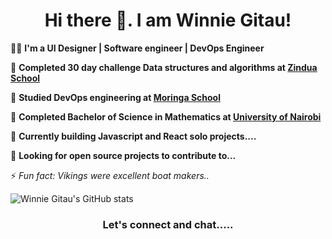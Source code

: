 <!-- Simple Bio and stats -->


<h1 align="center"> Hi there 👋. I am Winnie Gitau! </h1>


👩‍💻 **I'm a UI Designer | Software engineer | DevOps Engineer**

🏫 **Completed 30 day challenge Data structures and algorithms at [Zindua School](https://zinduaschool.com/)**

🏫 **Studied DevOps engineering at [Moringa School](https://moringaschool.com/courses/devops-engineering/)** 

🏫 **Completed Bachelor of Science in Mathematics at [University of Nairobi](https://www.uonbi.ac.ke/)**

💭 **Currently building Javascript and React solo projects....**

👯 **Looking for open source projects to contribute to...**

⚡ *Fun fact: Vikings were excellent boat makers..*

![Winnie Gitau's GitHub stats](https://github-readme-stats.vercel.app/api?username=b-l-u-e&show_icons=true&theme=tokyonight)



<h3 align="center"> Let's connect and chat.....  </h3>






<!--


Here are some ideas to get you started:

- 🔭 I’m currently working on ...
- 🌱 I’m currently learning ...
- 👯 I’m looking to collaborate on ...
- 🤔 I’m looking for help with ...
- 💬 Ask me about ...
- 📫 How to reach me: ...
- 😄 Pronouns: ...
- ⚡ Fun fact: ...
-->
